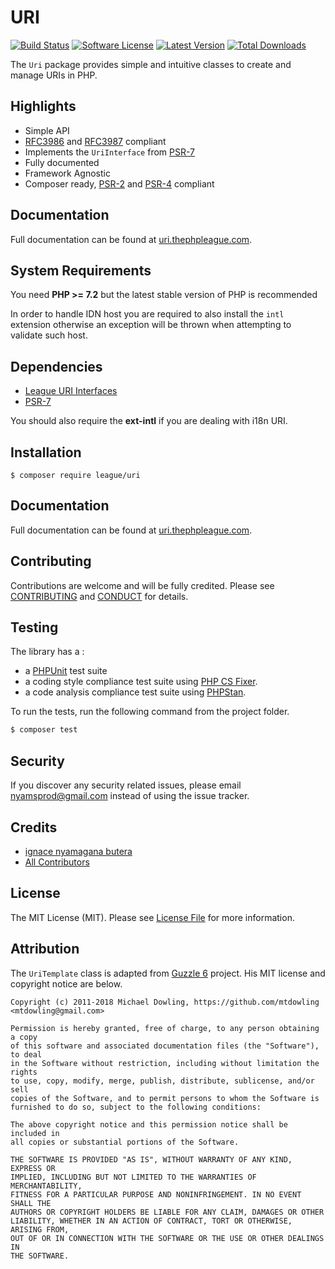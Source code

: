 URI
=======

[![Build Status](https://img.shields.io/travis/thephpleague/uri/master.svg?style=flat-square)](https://travis-ci.org/thephpleague/uri)
[![Software License](https://img.shields.io/badge/license-MIT-brightgreen.svg?style=flat-square)](LICENSE)
[![Latest Version](https://img.shields.io/github/release/thephpleague/uri.svg?style=flat-square)](https://github.com/thephpleague/uri/releases)
[![Total Downloads](https://img.shields.io/packagist/dt/league/uri.svg?style=flat-square)](https://packagist.org/packages/league/uri)

The `Uri` package provides simple and intuitive classes to create and manage URIs in PHP.


Highlights
------

- Simple API
- [RFC3986][] and [RFC3987][] compliant
- Implements the `UriInterface` from [PSR-7][]
- Fully documented
- Framework Agnostic
- Composer ready, [PSR-2][] and [PSR-4][] compliant

Documentation
------

Full documentation can be found at [uri.thephpleague.com][].

System Requirements
-------

You need **PHP >= 7.2** but the latest stable version of PHP is recommended

In order to handle IDN host you are required to also install the `intl` extension otherwise an exception will be thrown when attempting to validate such host.

Dependencies
-------

- [League URI Interfaces](https://github.com/thephpleague/uri-interfaces)
- [PSR-7][]

You should also require the **ext-intl** if you are dealing with i18n URI.

Installation
--------

```
$ composer require league/uri
```

Documentation
--------

Full documentation can be found at [uri.thephpleague.com][].


Contributing
-------

Contributions are welcome and will be fully credited. Please see [CONTRIBUTING](.github/CONTRIBUTING.md) and [CONDUCT](CONDUCT.md) for details.

Testing
-------

The library has a :

- a [PHPUnit](https://phpunit.de) test suite
- a coding style compliance test suite using [PHP CS Fixer](http://cs.sensiolabs.org/).
- a code analysis compliance test suite using [PHPStan](https://github.com/phpstan/phpstan).

To run the tests, run the following command from the project folder.

``` bash
$ composer test
```

Security
-------

If you discover any security related issues, please email nyamsprod@gmail.com instead of using the issue tracker.

Credits
-------

- [ignace nyamagana butera](https://github.com/nyamsprod)
- [All Contributors](https://github.com/thephpleague/uri/contributors)

License
-------

The MIT License (MIT). Please see [License File](LICENSE) for more information.

Attribution
-------

The `UriTemplate` class is adapted from [Guzzle 6][] project. 
His MIT license and copyright notice are below.

```
Copyright (c) 2011-2018 Michael Dowling, https://github.com/mtdowling <mtdowling@gmail.com>

Permission is hereby granted, free of charge, to any person obtaining a copy
of this software and associated documentation files (the "Software"), to deal
in the Software without restriction, including without limitation the rights
to use, copy, modify, merge, publish, distribute, sublicense, and/or sell
copies of the Software, and to permit persons to whom the Software is
furnished to do so, subject to the following conditions:

The above copyright notice and this permission notice shall be included in
all copies or substantial portions of the Software.

THE SOFTWARE IS PROVIDED "AS IS", WITHOUT WARRANTY OF ANY KIND, EXPRESS OR
IMPLIED, INCLUDING BUT NOT LIMITED TO THE WARRANTIES OF MERCHANTABILITY,
FITNESS FOR A PARTICULAR PURPOSE AND NONINFRINGEMENT. IN NO EVENT SHALL THE
AUTHORS OR COPYRIGHT HOLDERS BE LIABLE FOR ANY CLAIM, DAMAGES OR OTHER
LIABILITY, WHETHER IN AN ACTION OF CONTRACT, TORT OR OTHERWISE, ARISING FROM,
OUT OF OR IN CONNECTION WITH THE SOFTWARE OR THE USE OR OTHER DEALINGS IN
THE SOFTWARE.
```

[PSR-2]: http://www.php-fig.org/psr/psr-2/
[PSR-4]: http://www.php-fig.org/psr/psr-4/
[PSR-7]: http://www.php-fig.org/psr/psr-7/
[RFC3986]: http://tools.ietf.org/html/rfc3986
[RFC3987]: http://tools.ietf.org/html/rfc3987
[uri.thephpleague.com]: http://uri.thephpleague.com
[Guzzle 6]: https://github.com/guzzle/guzzle/blob/6.5/src/UriTemplate.php
